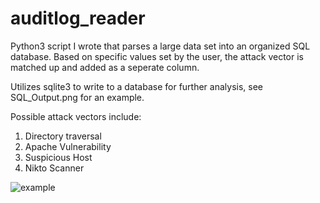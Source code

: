 # auditlog_reader
Python3 script I wrote that parses a large data set into an organized SQL database.
Based on specific values set by the user, the attack vector is matched up and added as a seperate column.

Utilizes sqlite3 to write to a database for further analysis, see SQL_Output.png for an example.

Possible attack vectors include:
1. Directory traversal
2. Apache Vulnerability
3. Suspicious Host
4. Nikto Scanner


![example](https://user-images.githubusercontent.com/89365060/215274009-2ea04fb7-6c15-408e-9394-08d44ab78635.png)
